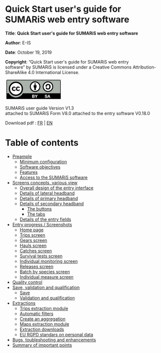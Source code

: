 # Quick Start user's guide for SUMARiS web entry software

**Title**: **Quick Start user's guide for SUMARiS web entry software** 

**Author**: E-IS	

**Date**: October 19, 2019 

**Copyright**: ”Quick Start user's guide for SUMARiS web entry software” by SUMARiS is licensed under a Creative Commons Attribution-ShareAlike 4.0 International License.

![cc-by-sa](cc-by-sa.png)

SUMARiS user guide Version V1.3    
attached to SUMARiS Form V8.0
attached to the entry software V0.18.0

Download pdf : [FR](./sumaris-doc-fr.pdf) | [EN](./sumaris-doc-en.pdf)

# Table of contents

 - [Preample](preamble/preamble.md)
    * [Minimum configuration](preamble/preamble.md#Minimum_configuration)
    * [Software objectives](preamble/preamble.md#software_objectives)
    * [Features](preamble/preamble.md#features)
    * [Access to the SUMARiS software](preamble/preamble.md#access_to_the_sumaris_software)
 - [Screens concepts, various view](screens-concepts/screens-concepts.md)
    * [Overall design of the entry interface](screens-concepts/screens-concepts.md#overall_design_of_the_entry_interface)
    * [Details of lateral headband](screens-concepts/screens-concepts.md#details_of_lateral_headband)
    * [Details of primary headband](screens-concepts/screens-concepts.md#details_of_primary_headband)
    * [Details of secondary headband](screens-concepts/screens-concepts.md#details_of_secondary_headband)
        * [The buttons](screens-concepts/screens-concepts.md#the_buttons)
        * [The tabs](screens-concepts/screens-concepts.md#the_tabs)
    * [Details of the entry fields](screens-concepts/screens-concepts.md#details_of_the_entry_fields)
 - [Entry progress / Screenshots](entry-progress-screenshot/screenshot.md)
    * [Home page](entry-progress-screenshot/screenshot.md#home_page)
    * [Trips screen](entry-progress-screenshot/screenshot.md#trips_screen)
    * [Gears screen](entry-progress-screenshot/screenshot.md#gears_screen)
    * [Hauls screen](entry-progress-screenshot/screenshot.md#hauls_screen)
    * [Catches screen](entry-progress-screenshot/screenshot.md#catches_screen)
    * [Survival tests screen](entry-progress-screenshot/screenshot.md#survival_tests_screen)
    * [Individual monitoring screen](entry-progress-screenshot/screenshot.md#individual_monitoring_screen)
    * [Releases screen](entry-progress-screenshot/screenshot.md#releases_screen)
    * [Batch by species screen](entry-progress-screenshot/screenshot.md#batch_by_species_screen)
    * [Individual measure screen](entry-progress-screenshot/screenshot.md#individual_measure_screen)
 - [Quality control](quality-control/quality-control.md)
 - [Save, validation and qualification](save-validation-qualification/save-validation-qualification.md)
     * [Save](save-validation-qualification/save-validation-qualification.md#save)
     * [Validation and qualification](save-validation-qualification/save-validation-qualification.md#validation_and_qualification)
 - [Extractions](extraction/extraction.md)
    * [Trips extraction module](extraction/extraction.md#trips_extraction_module)
    * [Automatic filters](extraction/extraction.md#automatic_filters)
    * [Create an aggregation](extraction/extraction.md#create_an_aggregation)
    * [Maps extraction module](extraction/extraction.md#maps_extraction_module)
    * [Extraction downloads](extraction/extraction.md#extraction_downloads)
    * [EU RGPD standars on personal data](extraction/extraction.md#eu_rgpd_standars_on_personal_data)
 - [Bugs, toubleshooting and enhancements](bugs-troubleshooting-enhancements/bugs-troubleshooting-enhancements.md) 
 - [Summary of important points](summary-important-points/summary-important-points.md)
